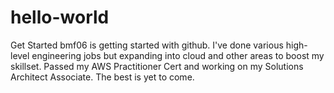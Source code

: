 # hello-world
Get Started
bmf06 is getting started with github. I've done various high-level engineering jobs but expanding into cloud and other areas to boost my skillset. 
Passed my AWS Practitioner Cert and working on my Solutions Architect Associate.
The best is yet to come.
